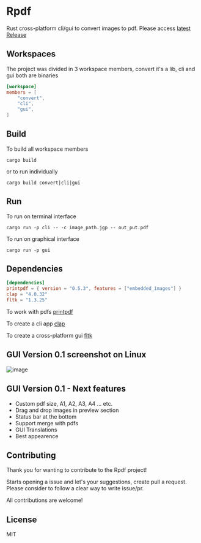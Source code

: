 # Rpdf
Rust cross-platform cli/gui to convert images to pdf.
Please access [latest Release](https://github.com/Fabiokleis/rpdf/releases/tag/v0.1.0)

## Workspaces
The project was divided in 3 workspace members,
convert it's a lib, cli and gui both are binaries
```toml
[workspace]
members = [
    "convert",
    "cli",
    "gui",
]
```

## Build
To build all workspace members
```shell
cargo build 
```
or to run individually
```shell
cargo build convert|cli|gui
```

## Run
To run on terminal interface
```shell
cargo run -p cli -- -c image_path.jgp -- out_put.pdf
```

To run on graphical interface
```shell
cargo run -p gui
```
## Dependencies

```toml
[dependencies]
printpdf = { version = "0.5.3", features = ["embedded_images"] }
clap = "4.0.32"
fltk = "1.3.25"
```

To work with pdfs [printpdf](https://github.com/fschutt/printpdf)

To create a cli app [clap](https://github.com/clap-rs/clap)

To create a cross-platform gui [fltk](https://github.com/fltk-rs/fltk-rs)

## GUI Version 0.1 screenshot on Linux
![image](https://user-images.githubusercontent.com/66813406/217687414-552ee1bc-6b6b-4bea-9438-712023f01686.png)

## GUI Version 0.1 - Next features
- Custom pdf size, A1, A2, A3, A4 ... etc.
- Drag and drop images in preview section
- Status bar at the bottom
- Support merge with pdfs
- GUI Translations
- Best appearence

## Contributing

Thank you for wanting to contribute to the Rpdf project!

Starts opening a issue and let's your suggestions, create pull a request.
Please consider to follow a clear way to write issue/pr.

All contributions are welcome!

## License

MIT
